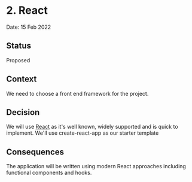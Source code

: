 # 2. React

Date: 15 Feb 2022

## Status

Proposed

## Context

We need to choose a front end framework for the project.

## Decision

We will use [React](https://reactjs.org/) as it's well known, widely supported and is quick to implement. We'll use create-react-app as our starter template

## Consequences

The application will be written using modern React approaches including functional components and hooks.
